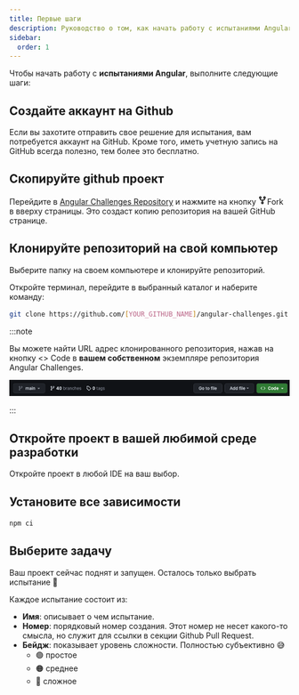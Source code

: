 ```yaml
---
title: Первые шаги
description: Руководство о том, как начать работу с испытаниями Angular.
sidebar:
  order: 1
---
```


Чтобы начать работу с <b>испытаниями Angular</b>, выполните следующие шаги:

## Создайте аккаунт на Github

Если вы захотите отправить свое решение для испытания, вам потребуется аккаунт на GitHub. Кроме того, иметь учетную запись на GitHub всегда полезно, тем более это бесплатно.

## Скопируйте github проект

Перейдите в [Angular Challenges Repository](https://github.com/tomalaforge/angular-challenges) и нажмите на кнопку <span class="github-neutral-btn"> <svg aria-hidden="true" height="16" viewBox="0 0 16 16" version="1.1" width="16" data-view-component="true" class="octicon octicon-repo-forked mr-2">
<path d="M5 5.372v.878c0 .414.336.75.75.75h4.5a.75.75 0 0 0 .75-.75v-.878a2.25 2.25 0 1 1 1.5 0v.878a2.25 2.25 0 0 1-2.25 2.25h-1.5v2.128a2.251 2.251 0 1 1-1.5 0V8.5h-1.5A2.25 2.25 0 0 1 3.5 6.25v-.878a2.25 2.25 0 1 1 1.5 0ZM5 3.25a.75.75 0 1 0-1.5 0 .75.75 0 0 0 1.5 0Zm6.75.75a.75.75 0 1 0 0-1.5.75.75 0 0 0 0 1.5Zm-3 8.75a.75.75 0 1 0-1.5 0 .75.75 0 0 0 1.5 0Z"></path></svg>Fork</span> в вверху страницы. Это создаст копию репозитория на вашей GitHub странице.

## Клонируйте репозиторий на свой компьютер

Выберите папку на своем компьютере и клонируйте репозиторий.

Откройте терминал, перейдите в выбранный каталог и наберите команду:

```bash
git clone https://github.com/[YOUR_GITHUB_NAME]/angular-challenges.git
```

:::note

Вы можете найти URL адрес клонированного репозитория, нажав на кнопку <span class="github-success-btn"><> Code</span> в <b>вашем собственном</b> экземпляре репозитория Angular Challenges.

![Header of github workspace](../../../../assets/header-github.png)

:::

## Откройте проект в вашей любимой среде разработки

Откройте проект в любой IDE на ваш выбор.

## Установите все зависимости

```bash
npm ci
```

## Выберите задачу

Ваш проект сейчас поднят и запущен. Осталось только выбрать испытание 🚀

Каждое испытание состоит из:

- <b>Имя</b>: описывает о чем испытание.
- <b>Номер</b>: порядковый номер создания. Этот номер не несет какого-то смысла, но служит для ссылки в секции Github Pull Request.
- <b>Бейдж</b>: показывает уровень сложности. Полностью субъективно 😅
  - 🟢 простое
  - 🟠 среднее
  - 🔴 сложное

